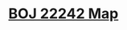 # [BOJ 22242 Map](https://www.acmicpc.net/problem/22242)
<!--tags: geom, parsing, pythagoras thm, string-->
